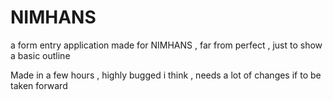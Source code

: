 # NIMHANS
a form entry application made for NIMHANS , far from perfect , just to show a basic outline


Made in a few hours , highly bugged i think , needs a lot of changes if to be taken forward
